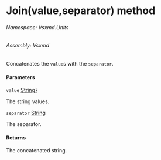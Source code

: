 <a name='M-Vsxmd-Units-Extensions-Join-System-Collections-Generic-IEnumerable{System-String},System-String-'></a>
# Join(value,separator) method

###### Namespace:  Vsxmd.Units

###### Assembly:  Vsxmd

Concatenates the `value`s with the `separator`.

#### Parameters

`value`  [String}](https://docs.microsoft.com/dotnet/api/System.Collections.Generic.IEnumerable)  

The string values.

`separator`  [String](https://docs.microsoft.com/dotnet/api/System.String)  

The separator.

#### Returns





The concatenated string.
